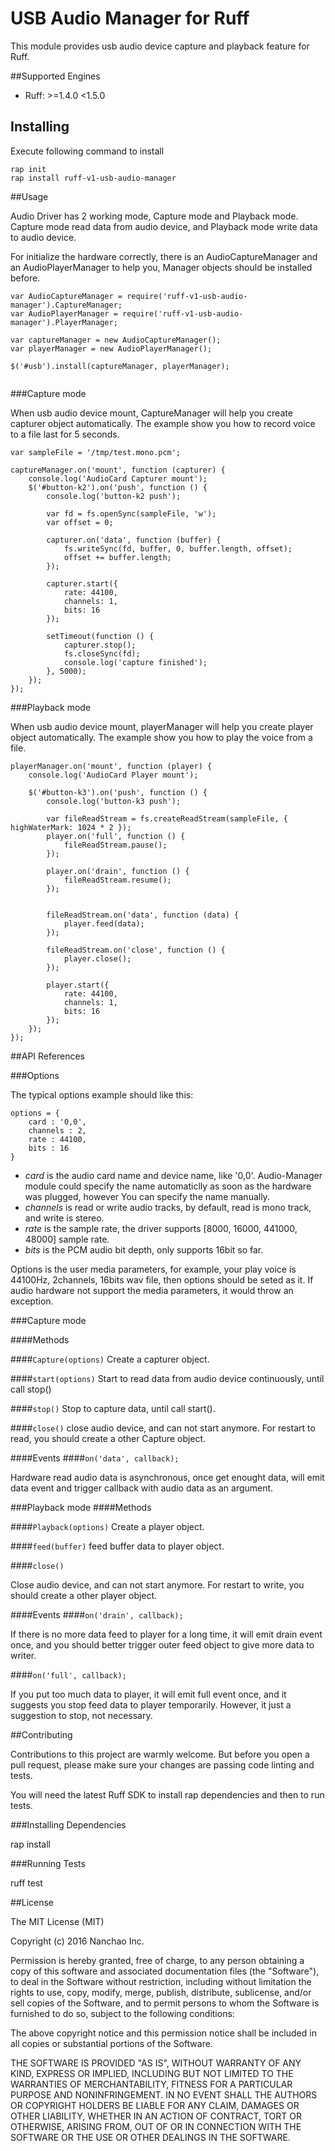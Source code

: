 # USB Audio Manager for Ruff

This module provides usb audio device capture and playback feature for Ruff.

##Supported Engines

* Ruff: >=1.4.0 <1.5.0


## Installing
Execute following command to install

```
rap init
rap install ruff-v1-usb-audio-manager
```


##Usage

Audio Driver has 2 working mode, Capture mode and Playback mode. Capture mode read data from audio device, and Playback mode write data to audio device.

For initialize the hardware correctly, there is an AudioCaptureManager and an AudioPlayerManager to help you, Manager objects should be installed before.

```
var AudioCaptureManager = require('ruff-v1-usb-audio-manager').CaptureManager;
var AudioPlayerManager = require('ruff-v1-usb-audio-manager').PlayerManager;

var captureManager = new AudioCaptureManager();
var playerManager = new AudioPlayerManager();

$('#usb').install(captureManager, playerManager);


```


###Capture mode

When usb audio device mount, CaptureManager will help you create capturer object automatically. The example show you how to record voice to a file last for 5 seconds.

```
var sampleFile = '/tmp/test.mono.pcm';

captureManager.on('mount', function (capturer) {
    console.log('AudioCard Capturer mount');
    $('#button-k2').on('push', function () {
        console.log('button-k2 push');

        var fd = fs.openSync(sampleFile, 'w');
        var offset = 0;

        capturer.on('data', function (buffer) {
            fs.writeSync(fd, buffer, 0, buffer.length, offset);
            offset += buffer.length;
        });

        capturer.start({
            rate: 44100,
            channels: 1,
            bits: 16
        });

        setTimeout(function () {
            capturer.stop();
            fs.closeSync(fd);
            console.log('capture finished');
        }, 5000);
    });
});

```

###Playback mode

When usb audio device mount, playerManager will help you create player object automatically. The example show you how to play the voice from a file.

```
playerManager.on('mount', function (player) {
    console.log('AudioCard Player mount');

    $('#button-k3').on('push', function () {
        console.log('button-k3 push');

        var fileReadStream = fs.createReadStream(sampleFile, { highWaterMark: 1024 * 2 });
        player.on('full', function () {
            fileReadStream.pause();
        });

        player.on('drain', function () {
            fileReadStream.resume();
        });


        fileReadStream.on('data', function (data) {
            player.feed(data);
        });

        fileReadStream.on('close', function () {
            player.close();
        });

        player.start({
            rate: 44100,
            channels: 1,
            bits: 16
        });
    });
});
```


##API References

###Options

The typical options example should like this:

```
options = {
    card : '0,0', 
    channels : 2,
    rate : 44100,
    bits : 16
}

```
* *card* is the audio card name and device name, like '0,0'. Audio-Manager module could specify the name automaticlly as soon as the hardware was plugged, however You can specify the name manually.
* *channels* is read or write audio tracks, by default, read is mono track, and write is stereo.
* *rate* is the sample rate, the driver supports [8000, 16000, 441000, 48000] sample rate.
* *bits* is the PCM audio bit depth, only supports 16bit so far.

Options is the user media parameters, for example, your play voice is 44100Hz, 2channels, 16bits wav file, then options should be seted as it. If audio hardware not support the media parameters, it would throw an exception.

###Capture mode

####Methods


####`Capture(options)`
Create a capturer object.

####`start(options)`
Start to read data from audio device continuously, until call stop()

####`stop()`
Stop to capture data, until call start().

####`close()`
close audio device, and can not start anymore. For restart to read, you should create a other Capture object.

####Events
####`on('data', callback);`

Hardware read audio data is asynchronous, once get enought data, will emit data event and trigger callback with audio data as an argument.


###Playback mode
####Methods

####`Playback(options)`
Create a player object.


####`feed(buffer)`
feed buffer data to player object.

####`close()`

Close audio device, and can not start anymore. For restart to write, you should create a other player object.

####Events
####`on('drain', callback);`

If there is no more data feed to player for a long time, it will emit drain event once, and you should better trigger outer feed object to give more data to writer.


####`on('full', callback);`

If you put too much data to player, it will emit full event once, and it suggests you stop feed data to player temporarily. However, it just a suggestion to stop, not necessary.


##Contributing

Contributions to this project are warmly welcome. But before you open a pull request, please make sure your changes are passing code linting and tests.

You will need the latest Ruff SDK to install rap dependencies and then to run tests.

###Installing Dependencies

rap install

###Running Tests

ruff test

##License

The MIT License (MIT)

Copyright (c) 2016 Nanchao Inc.

Permission is hereby granted, free of charge, to any person obtaining a copy of this software and associated documentation files (the "Software"), to deal in the Software without restriction, including without limitation the rights to use, copy, modify, merge, publish, distribute, sublicense, and/or sell copies of the Software, and to permit persons to whom the Software is furnished to do so, subject to the following conditions:

The above copyright notice and this permission notice shall be included in all copies or substantial portions of the Software.

THE SOFTWARE IS PROVIDED "AS IS", WITHOUT WARRANTY OF ANY KIND, EXPRESS OR IMPLIED, INCLUDING BUT NOT LIMITED TO THE WARRANTIES OF MERCHANTABILITY, FITNESS FOR A PARTICULAR PURPOSE AND NONINFRINGEMENT. IN NO EVENT SHALL THE AUTHORS OR COPYRIGHT HOLDERS BE LIABLE FOR ANY CLAIM, DAMAGES OR OTHER LIABILITY, WHETHER IN AN ACTION OF CONTRACT, TORT OR OTHERWISE, ARISING FROM, OUT OF OR IN CONNECTION WITH THE SOFTWARE OR THE USE OR OTHER DEALINGS IN THE SOFTWARE.
